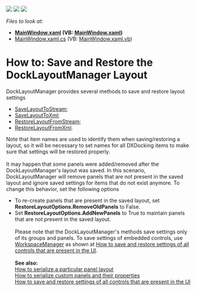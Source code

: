 <!-- default badges list -->
![](https://img.shields.io/endpoint?url=https://codecentral.devexpress.com/api/v1/VersionRange/128643812/12.1.4%2B)
[![](https://img.shields.io/badge/Open_in_DevExpress_Support_Center-FF7200?style=flat-square&logo=DevExpress&logoColor=white)](https://supportcenter.devexpress.com/ticket/details/T326289)
[![](https://img.shields.io/badge/📖_How_to_use_DevExpress_Examples-e9f6fc?style=flat-square)](https://docs.devexpress.com/GeneralInformation/403183)
<!-- default badges end -->
<!-- default file list -->
*Files to look at*:

* **[MainWindow.xaml](./CS/MainWindow.xaml) (VB: [MainWindow.xaml](./VB/MainWindow.xaml))**
* [MainWindow.xaml.cs](./CS/MainWindow.xaml.cs) (VB: [MainWindow.xaml.vb](./VB/MainWindow.xaml.vb))
<!-- default file list end -->
# How to: Save and Restore the DockLayoutManager Layout


<p>DockLayoutManager provides several methods to save and restore layout settings

* <a href="https://documentation.devexpress.com/WPF/DevExpressXpfDockingDockLayoutManager_SaveLayoutToStreamtopic.aspx">SaveLayoutToStream</a>;
* <a href="https://documentation.devexpress.com/WPF/DevExpressXpfDockingDockLayoutManager_SaveLayoutToXmltopic.aspx">SaveLayoutToXml</a>;
* <a href="https://documentation.devexpress.com/WPF/DevExpressXpfDockingDockLayoutManager_RestoreLayoutFromStreamtopic.aspx">RestoreLayoutFromStream</a>;
* <a href="https://documentation.devexpress.com/WPF/DevExpressXpfDockingDockLayoutManager_RestoreLayoutFromXmltopic.aspx">RestoreLayoutFromXml</a>.</p>
<p>Note that item names are used to identify them when saving/restoring a layout, so it will be necessary to set names for all DXDocking items to make sure that settings will be restored properly.<br><br>It may happen that some panels were added/removed after the DockLayoutManager's layout was saved. In this scenario, DockLayoutManager will remove panels that are not present in the saved layout and ignore saved settings for items that do not exist anymore. To change this behavior, set the following options

* To re-create panels that are present in the saved layout, set <strong>RestoreLayoutOptions.RemoveOldPanels</strong> to False.
* Set <strong>RestoreLayoutOptions.AddNewPanels</strong> to True to maintain panels that are not present in the saved layout.<br><br>Please note that the DockLayoutManager's methods save settings only of its groups and panels. To save settings of embedded controls, use <a href="https://documentation.devexpress.com/#WPF/clsDevExpressXpfCoreWorkspaceManagertopic">WorkspaceManager</a> as shown at <a href="https://www.devexpress.com/Support/Center/p/E2272">How to save and restore settings of all controls that are present in the UI</a>.<br><br><strong>See also:<br></strong><a href="https://www.devexpress.com/Support/Center/p/E2320">How to serialize a particular panel layout</a><br><a href="https://www.devexpress.com/Support/Center/p/E2324">How to serialize custom panels and their properties</a><br><a href="https://www.devexpress.com/Support/Center/p/E2272">How to save and restore settings of all controls that are present in the UI</a></p>

<br/>


